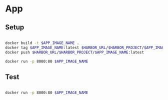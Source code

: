 # App

## Setup

```bash

docker build -t $APP_IMAGE_NAME .
docker tag $APP_IMAGE_NAME:latest $HARBOR_URL/$HARBOR_PROJECT/$APP_IMAGE_NAME:latest
docker push $HARBOR_URL/$HARBOR_PROJECT/$APP_IMAGE_NAME:latest

docker run -p 8000:80 $APP_IMAGE_NAME


```

## Test 

```bash

docker run -p 8000:80 $APP_IMAGE_NAME


```